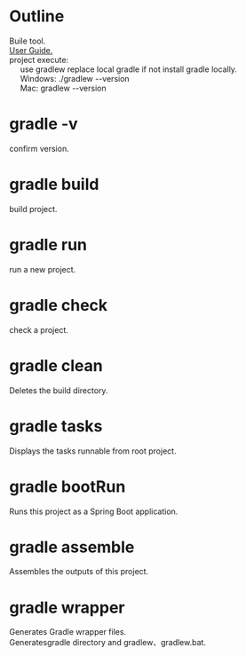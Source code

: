 
# Outline

Buile tool.  
[User Guide.](https://docs.gradle.org/current/userguide/userguide.html) \
project execute: \
&nbsp;&nbsp;&nbsp;&nbsp; use gradlew replace local gradle if not install gradle locally. \
&nbsp;&nbsp;&nbsp;&nbsp; Windows:  ./gradlew --version \
&nbsp;&nbsp;&nbsp;&nbsp; Mac: gradlew --version

# gradle -v

confirm version.

# gradle build

build project.

# gradle run

run a new project.

# gradle check

check a project.

# gradle clean

Deletes the build directory.

# gradle tasks

Displays the tasks runnable from root project.

# gradle bootRun

Runs this project as a Spring Boot application.

# gradle assemble

Assembles the outputs of this project.

# gradle wrapper

Generates Gradle wrapper files. \
Generatesgradle directory and gradlew、gradlew.bat.
